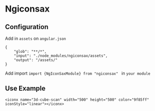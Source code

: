 # Ngiconsax

## Configuration

Add in `assets` on `angular.json`

```
{
    "glob": "**/*",
    "input": "./node_modules/ngiconsax/assets",
    "output": "/assets/"
}
```

Add import `import {NgIconSaxModule} from "ngiconsax"
` in  `your module`

## Use Example

```
<iconx name="3d-cube-scan" width="500" height="500" color="9f85ff" iconStyle="linear"></iconx>

```
